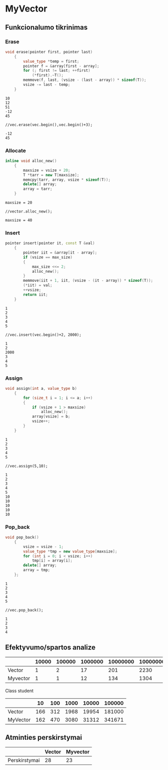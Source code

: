 # MyVector
## Funkcionalumo tikrinimas
### Erase
```c++
void erase(pointer first, pointer last)
    {
        value_type *temp = first;
        pointer f = &array[first - array];
        for (; first != last; ++first)
            (*first).~T();
        memmove(f, last, (vsize - (last - array)) * sizeof(T));
        vsize -= last - temp;
    }
```
```shell
10
12
51
-12
45

//vec.erase(vec.begin(),vec.begin()+3);

-12
45
```
### Allocate
```c++
inline void alloc_new()
    {
        maxsize = vsize + 20;
        T *tarr = new T[maxsize];
        memcpy(tarr, array, vsize * sizeof(T));
        delete[] array;
        array = tarr;
    }
```
```shell
maxsize = 20

//vector.alloc_new();

maxsize = 40

```
### Insert
```c++
pointer insert(pointer it, const T &val)
    {
        pointer iit = &array[it - array];
        if (vsize == max_size)
        {
            max_size <<= 2;
            alloc_new();
        }
        memmove(iit + 1, iit, (vsize - (it - array)) * sizeof(T));
        (*iit) = val;
        ++vsize;
        return iit;
    }
```
```shell
1
2
3
4
5

//vec.insert(vec.begin()+2, 2000);

1
2
2000
3
4
5
```
### Assign
```c++
void assign(int a, value_type b)
    {
        for (size_t i = 1; i <= a; i++)
        {
            if (vsize + 1 > maxsize)
                alloc_new();
            array[vsize] = b;
            vsize++;
        }
    }
```
```shell
1
2
3
4
5

//vec.assign(5,10);

1
2
3
4
5
10
10
10
10
10
```
### Pop_back
```c++
void pop_back()
    {
        vsize = vsize - 1;
        value_type *tmp = new value_type[maxsize];
        for (int i = 0; i < vsize; i++)
            tmp[i] = array[i];
        delete[] array;
        array = tmp;
    };
 ```
 ```shell
1
2
3
4
5

//vec.pop_back();

1
2
3
4
 ```
 ## Efektyvumo/spartos analize
 
|          	| 10000 	| 100000 	| 1000000 	| 10000000 	| 100000000 	|
|----------	|-------	|--------	|---------	|----------	|-----------	|
| Vector   	| 1     	| 2      	| 17      	| 201      	| 2230      	|
| Myvector 	| 1      	| 1       	| 12        	| 134         	| 1304          	|

Class student

|          | 10  | 100 | 1000 | 10000 | 100000 |
|----------|-----|-----|------|-------|--------|
| Vector   | 166 | 312 | 1968 | 19954 | 181000 |
| MyVector | 162 | 470 | 3080 | 31312 | 341671 |

## Atminties perskirstymai

|               	| Vector 	| Myvector 	|
|---------------	|--------	|----------	|
| Perskirstymai 	| 28     	| 23       	|


